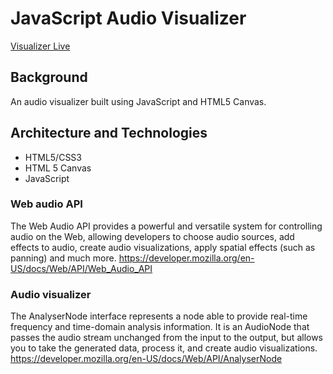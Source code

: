 # JavaScript Audio Visualizer
[Visualizer Live](https://guyeilam.com/visualizer/)

## Background
An audio visualizer built using JavaScript and HTML5 Canvas.

## Architecture and Technologies
* HTML5/CSS3
* HTML 5 Canvas
* JavaScript

### Web audio API
The Web Audio API provides a powerful and versatile system for controlling audio on the Web, allowing developers to choose audio sources, add effects to audio, create audio visualizations, apply spatial effects (such as panning) and much more.
https://developer.mozilla.org/en-US/docs/Web/API/Web_Audio_API

### Audio visualizer
The AnalyserNode interface represents a node able to provide real-time frequency and time-domain analysis information. It is an AudioNode that passes the audio stream unchanged from the input to the output, but allows you to take the generated data, process it, and create audio visualizations.
https://developer.mozilla.org/en-US/docs/Web/API/AnalyserNode
